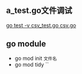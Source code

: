 ## a_test.go文件调试


[go test -v  csv_test.go csv.go](https://www.cnblogs.com/Detector/p/10010292.html) 

## go module

* go mod init  `文件名`
* go  mod  tidy  ``